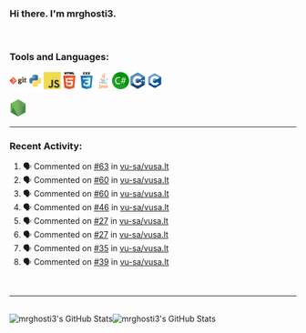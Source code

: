 ### Hi there. I'm mrghosti3.

<br/>

### Tools and Languages:

<img align="left" alt="Git" width="30px" src="https://raw.githubusercontent.com/github/explore/80688e429a7d4ef2fca1e82350fe8e3517d3494d/topics/git/git.png" />

<img align="left" alt="Python" width="30px" src="https://raw.githubusercontent.com/github/explore/80688e429a7d4ef2fca1e82350fe8e3517d3494d/topics/python/python.png" />

<img align="left" alt="JavaScript" width="30px" src="https://raw.githubusercontent.com/github/explore/80688e429a7d4ef2fca1e82350fe8e3517d3494d/topics/javascript/javascript.png" />

<img align="left" alt="HTML5" width="30px" src="https://raw.githubusercontent.com/github/explore/80688e429a7d4ef2fca1e82350fe8e3517d3494d/topics/html/html.png" />

<img align="left" alt="CSS3" width="30px" src="https://raw.githubusercontent.com/github/explore/80688e429a7d4ef2fca1e82350fe8e3517d3494d/topics/css/css.png" />

<img align="left" alt="Java" width="30px" src="https://raw.githubusercontent.com/github/explore/80688e429a7d4ef2fca1e82350fe8e3517d3494d/topics/java/java.png">

<img align="left" alt="C#" width="30px" src="https://raw.githubusercontent.com/github/explore/80688e429a7d4ef2fca1e82350fe8e3517d3494d/topics/csharp/csharp.png"/>

<img align="left" alt="C++" width="30px" src="https://raw.githubusercontent.com/github/explore/80688e429a7d4ef2fca1e82350fe8e3517d3494d/topics/cpp/cpp.png">

<img align="left" alt="C" width="30px" src="https://raw.githubusercontent.com/github/explore/80688e429a7d4ef2fca1e82350fe8e3517d3494d/topics/c/c.png">

<br /><br />

<img align="left" alt="Node.js" width="30px" src="https://raw.githubusercontent.com/github/explore/80688e429a7d4ef2fca1e82350fe8e3517d3494d/topics/nodejs/nodejs.png" />

<br /><br />

---

### Recent Activity:

<!--START_SECTION:activity-->
1. 🗣 Commented on [#63](https://github.com/vu-sa/vusa.lt/issues/63) in [vu-sa/vusa.lt](https://github.com/vu-sa/vusa.lt)
2. 🗣 Commented on [#60](https://github.com/vu-sa/vusa.lt/issues/60) in [vu-sa/vusa.lt](https://github.com/vu-sa/vusa.lt)
3. 🗣 Commented on [#60](https://github.com/vu-sa/vusa.lt/issues/60) in [vu-sa/vusa.lt](https://github.com/vu-sa/vusa.lt)
4. 🗣 Commented on [#46](https://github.com/vu-sa/vusa.lt/issues/46) in [vu-sa/vusa.lt](https://github.com/vu-sa/vusa.lt)
5. 🗣 Commented on [#27](https://github.com/vu-sa/vusa.lt/issues/27) in [vu-sa/vusa.lt](https://github.com/vu-sa/vusa.lt)
6. 🗣 Commented on [#27](https://github.com/vu-sa/vusa.lt/issues/27) in [vu-sa/vusa.lt](https://github.com/vu-sa/vusa.lt)
7. 🗣 Commented on [#35](https://github.com/vu-sa/vusa.lt/issues/35) in [vu-sa/vusa.lt](https://github.com/vu-sa/vusa.lt)
8. 🗣 Commented on [#39](https://github.com/vu-sa/vusa.lt/issues/39) in [vu-sa/vusa.lt](https://github.com/vu-sa/vusa.lt)
<!--END_SECTION:activity-->

<br />

---

<br />

<img align="left" alt="mrghosti3's GitHub Stats" src="https://github-readme-stats.vercel.app/api?username=mrghosti3&theme=radical&show_icons=true&hide_border=true" />
<img align="left" alt="mrghosti3's GitHub Stats" src="https://github-readme-stats.vercel.app/api/top-langs/?username=mrghosti3&theme=radical&hide_border=true&layout=compact" />
